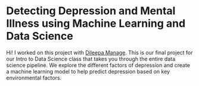 # Detecting Depression and Mental Illness using Machine Learning and Data Science

Hi! I worked on this project with [Dileepa Manage](https://github.com/Dlp565/Dlp565.github.io). This is our final project for our Intro to Data Science class that takes you through the entire data science pipeline. We explore the different factors of depression and create a machine learning model to help predict depression based on key environmental factors. 